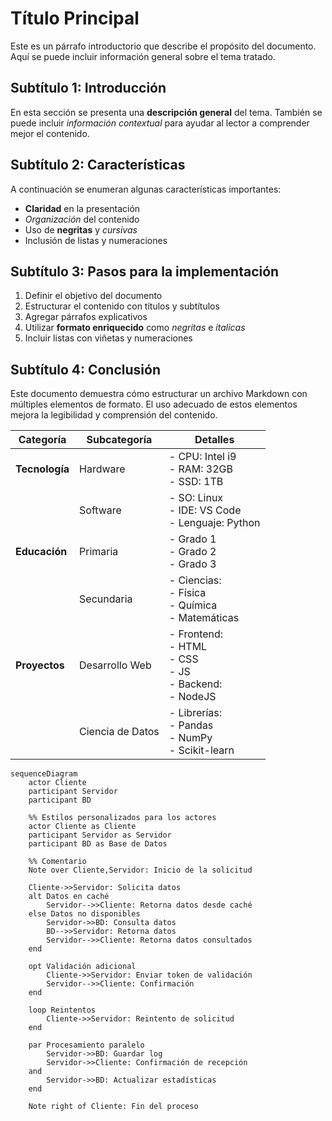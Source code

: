 # Título Principal

Este es un párrafo introductorio que describe el propósito del documento. Aquí se puede incluir información general sobre el tema tratado.

## Subtítulo 1: Introducción

En esta sección se presenta una **descripción general** del tema. También se puede incluir *información contextual* para ayudar al lector a comprender mejor el contenido.

## Subtítulo 2: Características

A continuación se enumeran algunas características importantes:

- **Claridad** en la presentación
- *Organización* del contenido
- Uso de **negritas** y *cursivas*
- Inclusión de listas y numeraciones

## Subtítulo 3: Pasos para la implementación

1. Definir el objetivo del documento
2. Estructurar el contenido con títulos y subtítulos
3. Agregar párrafos explicativos
4. Utilizar **formato enriquecido** como *negritas* e *italicas*
5. Incluir listas con viñetas y numeraciones

## Subtítulo 4: Conclusión

Este documento demuestra cómo estructurar un archivo Markdown con múltiples elementos de formato. El uso adecuado de estos elementos mejora la legibilidad y comprensión del contenido.

| Categoría       | Subcategoría       | Detalles                                                                 |
|-----------------|--------------------|--------------------------------------------------------------------------|
| **Tecnología**  | Hardware            | - CPU: Intel i9<br>- RAM: 32GB<br>- SSD: 1TB                             |
|                 | Software            | - SO: Linux<br>- IDE: VS Code<br>- Lenguaje: Python                     |
| **Educación**   | Primaria            | - Grado 1<br>- Grado 2<br>- Grado 3                                      |
|                 | Secundaria          | - Ciencias:<br>  - Física<br>  - Química<br>- Matemáticas                |
| **Proyectos**   | Desarrollo Web      | - Frontend:<br>  - HTML<br>  - CSS<br>  - JS<br>- Backend:<br>  - NodeJS |
|                 | Ciencia de Datos    | - Librerías:<br>  - Pandas<br>  - NumPy<br>  - Scikit-learn              |


```mermaid
sequenceDiagram
    actor Cliente
    participant Servidor
    participant BD

    %% Estilos personalizados para los actores
    actor Cliente as Cliente
    participant Servidor as Servidor
    participant BD as Base de Datos

    %% Comentario
    Note over Cliente,Servidor: Inicio de la solicitud

    Cliente->>Servidor: Solicita datos
    alt Datos en caché
        Servidor-->>Cliente: Retorna datos desde caché
    else Datos no disponibles
        Servidor->>BD: Consulta datos
        BD-->>Servidor: Retorna datos
        Servidor-->>Cliente: Retorna datos consultados
    end

    opt Validación adicional
        Cliente->>Servidor: Enviar token de validación
        Servidor-->>Cliente: Confirmación
    end

    loop Reintentos
        Cliente->>Servidor: Reintento de solicitud
    end

    par Procesamiento paralelo
        Servidor->>BD: Guardar log
        Servidor->>Cliente: Confirmación de recepción
    and
        Servidor->>BD: Actualizar estadísticas
    end

    Note right of Cliente: Fin del proceso
